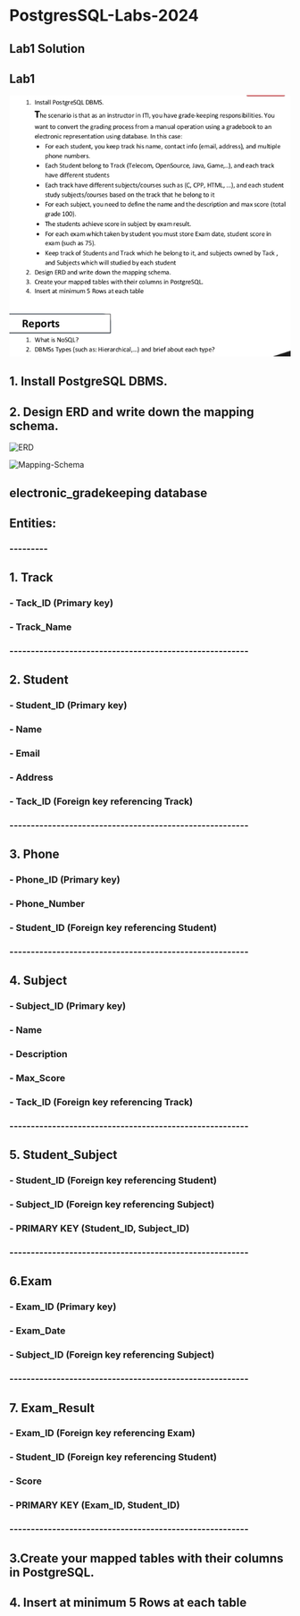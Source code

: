 # PostgresSQL-Labs-2024
## Lab1 Solution

## Lab1
![lab1](https://github.com/fatmakhaledosman/PostgreSQL-Labs-2024/blob/main/Labs-images/lab1.png)

## 1. Install PostgreSQL DBMS.


## 2. Design ERD and write down the mapping schema.


![ERD]()

![Mapping-Schema]()

## electronic_gradekeeping database

## Entities:
### ---------
## 1. Track 
###     - Tack_ID (Primary key)
###     - Track_Name
### --------------------------------------------------------
## 2. Student
###     - Student_ID (Primary key)
###     - Name
###     - Email
###     - Address
###     - Tack_ID (Foreign key referencing Track)
### --------------------------------------------------------
## 3. Phone 
###     - Phone_ID (Primary key)
###     - Phone_Number
###     - Student_ID (Foreign key referencing Student)
### --------------------------------------------------------
## 4. Subject 
###     - Subject_ID (Primary key)
###     - Name
###     - Description 
###     - Max_Score 
###     - Tack_ID (Foreign key referencing Track)
### --------------------------------------------------------
## 5. Student_Subject  
###     - Student_ID (Foreign key referencing Student)
###     - Subject_ID (Foreign key referencing Subject)
###     - PRIMARY KEY (Student_ID, Subject_ID)
### --------------------------------------------------------
## 6.Exam 
###     - Exam_ID (Primary key)
###     - Exam_Date
###     - Subject_ID (Foreign key referencing Subject)
### --------------------------------------------------------
## 7. Exam_Result
###     - Exam_ID (Foreign key referencing Exam)
###     - Student_ID (Foreign key referencing Student)
###     - Score 
###     - PRIMARY KEY (Exam_ID, Student_ID)
### --------------------------------------------------------







## 3.Create your mapped tables with their columns in PostgreSQL.



## 4. Insert at minimum 5 Rows at each table

